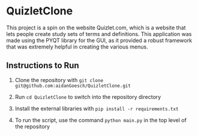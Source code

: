 ﻿# QuizletClone
This project is a spin on the website Quizlet.com, which is a website that lets people create study sets of terms and definitions. This application was made using the PYQT library for the GUI, as it provided a robust framework that was extremely helpful in creating the various menus.

## Instructions to Run
1. Clone the repository with `git clone git@github.com:aidanGoesch/QuizletClone.git`

2. Run `cd QuizletClone` to switch into the repository directory

3. Install the external libraries with `pip install -r requirements.txt`

4. To run the script, use the command `python main.py` in the top level of the repository 
